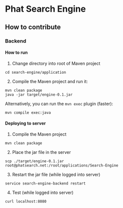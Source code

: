 # Phat Search Engine

## How to contribute
### Backend
#### How to run
1. Change directory into root of Maven project
```
cd search-engine/application
```

2. Compile the Maven project and run it:
```
mvn clean package
java -jar target/engine-0.1.jar
```

Alternatively, you can run the `mvn exec` plugin (faster):
```
mvn compile exec:java
```

#### Deploying to server
1. Compile the Maven project
```
mvn clean package
```

2. Place the jar file in the server
```
scp ./target/engine-0.1.jar root@phatsearch.net:/root/applications/Search-Engine
```

3. Restart the jar file (while logged into server)
```
service search-engine-backend restart
```

4. Test (while logged into server)
```
curl localhost:8080
```